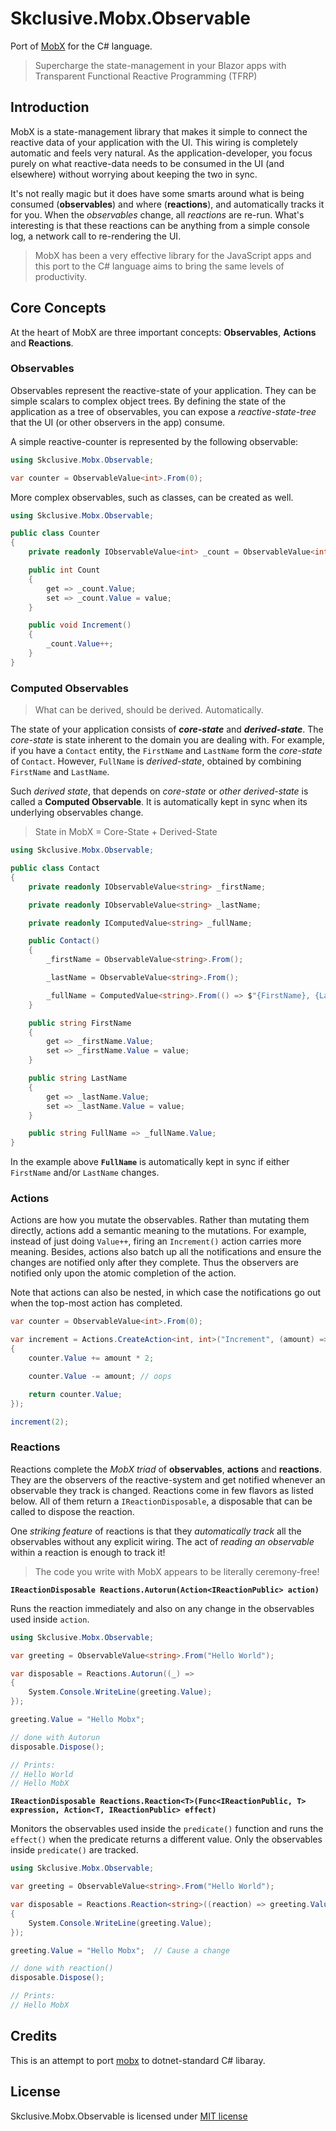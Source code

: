 Skclusive.Mobx.Observable
=============================

<!--- using the https://github.com/mobxjs/mobx.dart/blob/master/README.md --->

Port of [MobX](https://github.com/mobxjs/mobx) for the C# language.

> Supercharge the state-management in your Blazor apps with Transparent Functional Reactive Programming (TFRP)

## Introduction

MobX is a state-management library that makes it simple to connect the
reactive data of your application with the UI. This wiring is completely automatic
and feels very natural. As the application-developer, you focus purely on what reactive-data
needs to be consumed in the UI (and elsewhere) without worrying about keeping the two
in sync.

It's not really magic but it does have some smarts around what is being consumed (**observables**)
and where (**reactions**), and automatically tracks it for you. When the _observables_
change, all _reactions_ are re-run. What's interesting is that these reactions can be anything from a simple
console log, a network call to re-rendering the UI.

> MobX has been a very effective library for the JavaScript
> apps and this port to the C# language aims to bring the same levels of productivity.


## Core Concepts

At the heart of MobX are three important concepts: **Observables**, **Actions** and **Reactions**.

### Observables

Observables represent the reactive-state of your application. They can be simple scalars to complex object trees. By
defining the state of the application as a tree of observables, you can expose a _reactive-state-tree_ that the UI
(or other observers in the app) consume.

A simple reactive-counter is represented by the following observable:

```c#
using Skclusive.Mobx.Observable;

var counter = ObservableValue<int>.From(0);
```

More complex observables, such as classes, can be created as well.

```C#
using Skclusive.Mobx.Observable;

public class Counter
{
    private readonly IObservableValue<int> _count = ObservableValue<int>.From(0);

    public int Count
    {
        get => _count.Value;
        set => _count.Value = value;
    }

    public void Increment()
    {
        _count.Value++;
    }
}
```

### Computed Observables

> What can be derived, should be derived. Automatically.

The state of your application consists of _**core-state**_ and _**derived-state**_. The _core-state_ is state inherent to the domain you are dealing with. For example, if you have a `Contact` entity, the `FirstName` and `LastName` form the _core-state_ of `Contact`. However, `FullName` is _derived-state_, obtained by combining `FirstName` and `LastName`.

Such _derived state_, that depends on _core-state_ or _other derived-state_ is called a **Computed Observable**. It is automatically kept in sync when its underlying observables change.

> State in MobX = Core-State + Derived-State

```C#
using Skclusive.Mobx.Observable;

public class Contact
{
    private readonly IObservableValue<string> _firstName;

    private readonly IObservableValue<string> _lastName;

    private readonly IComputedValue<string> _fullName;

    public Contact()
    {
        _firstName = ObservableValue<string>.From();

        _lastName = ObservableValue<string>.From();

        _fullName = ComputedValue<string>.From(() => $"{FirstName}, {LastName}");
    }

    public string FirstName
    {
        get => _firstName.Value;
        set => _firstName.Value = value;
    }

    public string LastName
    {
        get => _lastName.Value;
        set => _lastName.Value = value;
    }

    public string FullName => _fullName.Value;
}
```

In the example above **`FullName`** is automatically kept in sync if either `FirstName` and/or `LastName` changes.

### Actions

Actions are how you mutate the observables. Rather than mutating them directly, actions
add a semantic meaning to the mutations. For example, instead of just doing `Value++`,
firing an `Increment()` action carries more meaning. Besides, actions also batch up
all the notifications and ensure the changes are notified only after they complete.
Thus the observers are notified only upon the atomic completion of the action.

Note that actions can also be nested, in which case the notifications go out
when the top-most action has completed.

```C#
var counter = ObservableValue<int>.From(0);

var increment = Actions.CreateAction<int, int>("Increment", (amount) =>
{
    counter.Value += amount * 2;

    counter.Value -= amount; // oops

    return counter.Value;
});

increment(2);
```
### Reactions

Reactions complete the _MobX triad_ of **observables**, **actions** and **reactions**. They are
the observers of the reactive-system and get notified whenever an observable they
track is changed. Reactions come in few flavors as listed below. All of them
return a `IReactionDisposable`, a disposable that can be called to dispose the reaction.

One _striking feature_ of reactions is that they _automatically track_ all the observables without any explicit wiring. The act of _reading an observable_ within a reaction is enough to track it!

> The code you write with MobX appears to be literally ceremony-free!

**`IReactionDisposable Reactions.Autorun(Action<IReactionPublic> action)`**

Runs the reaction immediately and also on any change in the observables used inside
`action`.

```C#
using Skclusive.Mobx.Observable;

var greeting = ObservableValue<string>.From("Hello World");

var disposable = Reactions.Autorun((_) =>
{
    System.Console.WriteLine(greeting.Value);
});

greeting.Value = "Hello Mobx";

// done with Autorun
disposable.Dispose();

// Prints:
// Hello World
// Hello MobX
```

**`IReactionDisposable Reactions.Reaction<T>(Func<IReactionPublic, T> expression, Action<T, IReactionPublic> effect)`**

Monitors the observables used inside the `predicate()` function and runs the `effect()` when
the predicate returns a different value. Only the observables inside `predicate()` are tracked.

```C#
using Skclusive.Mobx.Observable;

var greeting = ObservableValue<string>.From("Hello World");

var disposable = Reactions.Reaction<string>((reaction) => greeting.Value, (value, reaction) =>
{
    System.Console.WriteLine(greeting.Value);
});

greeting.Value = "Hello Mobx";  // Cause a change

// done with reaction()
disposable.Dispose();

// Prints:
// Hello MobX
```

## Credits

This is an attempt to port [mobx](https://github.com/mobxjs/mobx) to dotnet-standard C# libaray.

## License

Skclusive.Mobx.Observable is licensed under [MIT license](http://www.opensource.org/licenses/mit-license.php)
